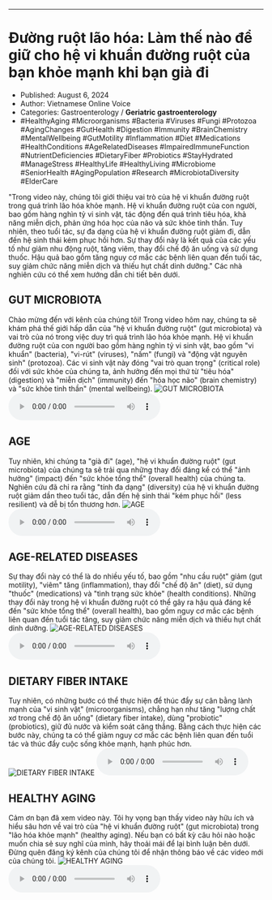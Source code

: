 
---

# Đường ruột lão hóa: Làm thế nào để giữ cho hệ vi khuẩn đường ruột của bạn khỏe mạnh khi bạn già đi

- Published: August 6, 2024
- Author: Vietnamese Online Voice
- Categories: Gastroenterology / **Geriatric gastroenterology**
- #HealthyAging #Microorganisms #Bacteria #Viruses #Fungi #Protozoa #AgingChanges #GutHealth #Digestion #Immunity #BrainChemistry #MentalWellbeing #GutMotility #Inflammation #Diet #Medications #HealthConditions #AgeRelatedDiseases #ImpairedImmuneFunction #NutrientDeficiencies #DietaryFiber #Probiotics #StayHydrated #ManageStress #HealthyLife #HealthyLiving #Microbiome #SeniorHealth #AgingPopulation #Research #MicrobiotaDiversity #ElderCare

"Trong video này, chúng tôi giới thiệu vai trò của hệ vi khuẩn đường ruột trong quá trình lão hóa khỏe mạnh. Hệ vi khuẩn đường ruột của con người, bao gồm hàng nghìn tỷ vi sinh vật, tác động đến quá trình tiêu hóa, khả năng miễn dịch, phản ứng hóa học của não và sức khỏe tinh thần. Tuy nhiên, theo tuổi tác, sự đa dạng của hệ vi khuẩn đường ruột giảm đi, dẫn đến hệ sinh thái kém phục hồi hơn. Sự thay đổi này là kết quả của các yếu tố như giảm nhu động ruột, tăng viêm, thay đổi chế độ ăn uống và sử dụng thuốc. Hậu quả bao gồm tăng nguy cơ mắc các bệnh liên quan đến tuổi tác, suy giảm chức năng miễn dịch và thiếu hụt chất dinh dưỡng." Các nhà nghiên cứu có thể xem hướng dẫn chi tiết bên dưới.


## GUT MICROBIOTA

Chào mừng đến với kênh của chúng tôi! Trong video hôm nay, chúng ta sẽ khám phá thế giới hấp dẫn của "hệ vi khuẩn đường ruột" (gut microbiota) và vai trò của nó trong việc duy trì quá trình lão hóa khỏe mạnh. Hệ vi khuẩn đường ruột của con người bao gồm hàng nghìn tỷ vi sinh vật, bao gồm "vi khuẩn" (bacteria), "vi-rút" (viruses), "nấm" (fungi) và "động vật nguyên sinh" (protozoa). Các vi sinh vật này đóng "vai trò quan trọng" (critical role) đối với sức khỏe của chúng ta, ảnh hưởng đến mọi thứ từ "tiêu hóa" (digestion) và "miễn dịch" (immunity) đến "hóa học não" (brain chemistry) và "sức khỏe tinh thần" (mental wellbeing).
![GUT MICROBIOTA](https://http-archiver-apis-production-80.schnworks.com/storage/images/transitions/2024-08-06/transition--17677000579-Montserrat-Bold-1A237E.jpg)
<audio controls>
    <source src="https://http-archiver-apis-production-80.schnworks.com/storage/storage/audio/file-40084019558.mp3" type="audio/mpeg">
</audio>



## AGE

Tuy nhiên, khi chúng ta "già đi" (age), "hệ vi khuẩn đường ruột" (gut microbiota) của chúng ta sẽ trải qua những thay đổi đáng kể có thể "ảnh hưởng" (impact) đến "sức khỏe tổng thể" (overall health) của chúng ta. Nghiên cứu đã chỉ ra rằng "tính đa dạng" (diversity) của hệ vi khuẩn đường ruột giảm dần theo tuổi tác, dẫn đến hệ sinh thái "kém phục hồi" (less resilient) và dễ bị tổn thương hơn.
![AGE](https://http-archiver-apis-production-80.schnworks.com/storage/images/transitions/2024-08-06/transition-24193340856-Montserrat-ExtraBold-880E4F.jpg)
<audio controls>
    <source src="https://http-archiver-apis-production-80.schnworks.com/storage/storage/audio/file-4762350500.mp3" type="audio/mpeg">
</audio>



## AGE-RELATED DISEASES

Sự thay đổi này có thể là do nhiều yếu tố, bao gồm "nhu cầu ruột" giảm (gut motility), "viêm" tăng (inflammation), thay đổi "chế độ ăn" (diet), sử dụng "thuốc" (medications) và "tình trạng sức khỏe" (health conditions). Những thay đổi này trong hệ vi khuẩn đường ruột có thể gây ra hậu quả đáng kể đến "sức khỏe tổng thể" (overall health), bao gồm nguy cơ mắc các bệnh liên quan đến tuổi tác tăng, suy giảm chức năng miễn dịch và thiếu hụt chất dinh dưỡng.
![AGE-RELATED DISEASES](https://http-archiver-apis-production-80.schnworks.com/storage/images/transitions/2024-08-06/transition-21843185962-Montserrat-Thin-880E4F.jpg)
<audio controls>
    <source src="https://http-archiver-apis-production-80.schnworks.com/storage/storage/audio/file-18807070213.mp3" type="audio/mpeg">
</audio>



## DIETARY FIBER INTAKE

Tuy nhiên, có những bước có thể thực hiện để thúc đẩy sự cân bằng lành mạnh của "vi sinh vật" (microorganisms), chẳng hạn như tăng "lượng chất xơ trong chế độ ăn uống" (dietary fiber intake), dùng "probiotic" (probiotics), giữ đủ nước và kiểm soát căng thẳng. Bằng cách thực hiện các bước này, chúng ta có thể giảm nguy cơ mắc các bệnh liên quan đến tuổi tác và thúc đẩy cuộc sống khỏe mạnh, hạnh phúc hơn.
![DIETARY FIBER INTAKE](https://http-archiver-apis-production-80.schnworks.com/storage/images/transitions/2024-08-06/transition--8383636892-Montserrat-Bold-4A148C.jpg)
<audio controls>
    <source src="https://http-archiver-apis-production-80.schnworks.com/storage/storage/audio/file-50628529657.mp3" type="audio/mpeg">
</audio>



## HEALTHY AGING

Cảm ơn bạn đã xem video này. Tôi hy vọng bạn thấy video này hữu ích và hiểu sâu hơn về vai trò của "hệ vi khuẩn đường ruột" (gut microbiota) trong "lão hóa khỏe mạnh" (healthy aging). Nếu bạn có bất kỳ câu hỏi nào hoặc muốn chia sẻ suy nghĩ của mình, hãy thoải mái để lại bình luận bên dưới. Đừng quên đăng ký kênh của chúng tôi để nhận thông báo về các video mới của chúng tôi.
![HEALTHY AGING](https://http-archiver-apis-production-80.schnworks.com/storage/images/transitions/2024-08-06/transition-12910518232-Montserrat-ExtraBold-303F9F.jpg)
<audio controls>
    <source src="https://http-archiver-apis-production-80.schnworks.com/storage/storage/audio/file-9725625125.mp3" type="audio/mpeg">
</audio>

